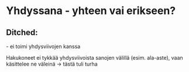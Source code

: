 <h1>Yhdyssana - yhteen vai erikseen?</h1>

<h2>Ditched:</h2>
- ei toimi yhdysviivojen kanssa

Hakukoneet ei tykkää yhdysviivoista sanojen välillä (esim. ala-aste), vaan käsittelee ne väleinä
-> tästä tuli turha